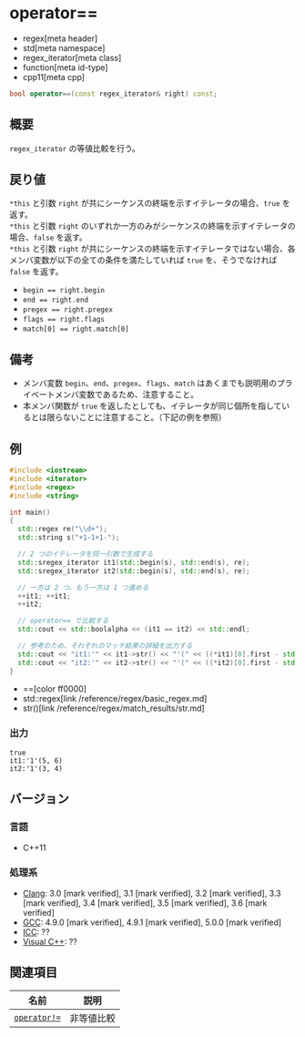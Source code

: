 # operator==
* regex[meta header]
* std[meta namespace]
* regex_iterator[meta class]
* function[meta id-type]
* cpp11[meta cpp]

```cpp
bool operator==(const regex_iterator& right) const;
```

## 概要
`regex_iterator` の等値比較を行う。


## 戻り値
`*this` と引数 `right` が共にシーケンスの終端を示すイテレータの場合、`true` を返す。  
`*this` と引数 `right` のいずれか一方のみがシーケンスの終端を示すイテレータの場合、`false` を返す。  
`*this` と引数 `right` が共にシーケンスの終端を示すイテレータではない場合、各メンバ変数が以下の全ての条件を満たしていれば `true` を、そうでなければ `false` を返す。

- `begin == right.begin`
- `end == right.end`
- `pregex == right.pregex`
- `flags == right.flags`
- `match[0] == right.match[0]`


## 備考
- メンバ変数 `begin`、`end`、`pregex`、`flags`、`match` はあくまでも説明用のプライベートメンバ変数であるため、注意すること。
- 本メンバ関数が `true` を返したとしても、イテレータが同じ個所を指しているとは限らないことに注意すること。（下記の例を参照）


## 例
```cpp example
#include <iostream>
#include <iterator>
#include <regex>
#include <string>

int main()
{
  std::regex re("\\d+");
  std::string s("+1-1+1-");

  // 2 つのイテレータを同一引数で生成する
  std::sregex_iterator it1(std::begin(s), std::end(s), re);
  std::sregex_iterator it2(std::begin(s), std::end(s), re);

  // 一方は 2 つ、もう一方は 1 つ進める
  ++it1; ++it1;
  ++it2;

  // operator== で比較する
  std::cout << std::boolalpha << (it1 == it2) << std::endl;

  // 参考のため、それぞれのマッチ結果の詳細を出力する
  std::cout << "it1:'" << it1->str() << "'(" << ((*it1)[0].first - std::begin(s)) << ", " << ((*it1)[0].second - std::begin(s)) << ')' << std::endl;
  std::cout << "it2:'" << it2->str() << "'(" << ((*it2)[0].first - std::begin(s)) << ", " << ((*it2)[0].second - std::begin(s)) << ')' << std::endl;
}
```
* ==[color ff0000]
* std::regex[link /reference/regex/basic_regex.md]
* str()[link /reference/regex/match_results/str.md]

### 出力
```
true
it1:'1'(5, 6)
it2:'1'(3, 4)
```


## バージョン
### 言語
- C++11

### 処理系
- [Clang](/implementation.md#clang): 3.0 [mark verified], 3.1 [mark verified], 3.2 [mark verified], 3.3 [mark verified], 3.4 [mark verified], 3.5 [mark verified], 3.6 [mark verified]
- [GCC](/implementation.md#gcc): 4.9.0 [mark verified], 4.9.1 [mark verified], 5.0.0 [mark verified]
- [ICC](/implementation.md#icc): ??
- [Visual C++](/implementation.md#visual_cpp): ??


## 関連項目
| 名前                            | 説明       |
|---------------------------------|------------|
| [`operator!=`](op_not_equal.md) | 非等値比較 |

